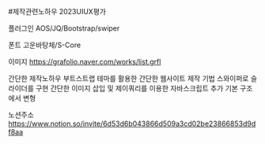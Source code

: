 #제작관련노하우
2023UIUX평가

플러그인
AOS/JQ/Bootstrap/swiper

폰트
고운바탕체/S-Core

이미지
https://grafolio.naver.com/works/list.grfl

간단한 제작노하우
부트스트랩 테마를 활용한
간단한 웹사이트 제작 기법
스와이퍼로 슬라이더를 구현
간단한 이미지 삽입 및
제이쿼리를 이용한 자바스크립트 추가
기본 구조에서 변형

노션주소
https://www.notion.so/invite/6d53d6b043866d509a3cd02be23866853d9df8aa
